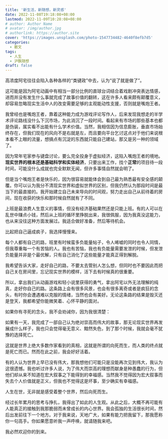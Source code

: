 ```yaml
---
title: '新生活，新随想，新灵感'
date: 2022-11-08T19:18:08+08:00
lastmod: 2022-11-09T10:28:08+08:00
# author: Author Name
# avatar: /img/author.jpg
# authorlink: https://author.site
cover: 'https://images.unsplash.com/photo-1547734482-4640f8efb7d5'
categories:
  - 散文
tags:
  - 人生
  - 沪飘随想
draft: false
---
```


高浓度阿宅往往会陷入各种各样的“类键政”中去，认为“说了就是做了”。

<!-- more -->

这可能是因为阿宅动画中有相当一部分比例的直球台词结合着戏剧冲突表达情感，进而并没有发生什么事就完成了故事价值的翻转，这在许多人看来颇有颠覆意义，却容易忽略现实生活中人的改变需要足够的主观能动性支援，否则就是嘴炮王者。

我曾经也是嘴炮王者，靠着这种能力成为游戏评论写作人，后来发现我想走的半学术评论路线没什么下沉市场，为此消沉了一段时间。看起来有市场的那些基本也都是伪装，属实看不出能有什么学术价值。当然，我相信因为信息膨胀，垂直市场始终存在，但我们现在的风向不是右就是左，而且要向平台乞讨这点对于他们来说根本看不上眼的流量，想搞点有沉淀的东西就只能自己建站，那又是另一种的领域了。

因为常年宅家参与键盘讨论，要么完全投身于虚拟经济，这陷入嘴炮王者的境地。**现实世界的根本还是基础科学和实体经济**，只要出来工作，找个**正常**的项目待一段时间，可能没什么成就也完全默默无闻，但许多事情自然就会明了。

但是当个嘴炮王者是快乐的，因为很容易就能体会到自己最为熟悉最有安全感的颠覆。你可以认为我分不清现实世界和虚拟世界的区别，但我仍然认为那段时间是最当下的最直接的。我开始建立自己未来导向的时间观，努力走出自己从前待着的房间，现在收获的快乐和那时候自然就有了不同。

上班是最浪费人生意义的事情，但没有经济基础果然还是只能上班。有的人可以在乱世中赚点小钱，然后从上班的循环里挣脱出来，我很佩服，因为我真没这能力，也从来没往这种方面发展过。我适合做好准备，然后等待机会。

比起把自己逼成疯子，我选择慢慢来。

每个人都有自己的路，班里有时候蛮多负能量帖子，令人唏嘘的同时也令人同情，但我尊重每一个有苦恼的人。我也有苦恼，我也有负能量需要发泄的时候，但发泄负能量并非是个最优解，只有自己消化了这些能量才能真正得到解脱。

我希望告诉大家，走好自己的路，不要太去管别人怎么想，但同时也不要因此而把自己关在房间里，忘记现实世界的模样，活下去有时候真的很重要。

所以，拿出我们从动画游戏和轻小说里获得的勇气，拿出阿宅以外无法理解的纯真，走好你自己的路。这条路上会有很多风景，也会有很多离奇或者是疯狂的念头，有时你会遭遇难以克服的情绪，当然也会有美好。无论这条路的结果是毁灭还是登天，我都希望你能微笑着、心怀平静的面对。

如果你有寻死的念头，我不会劝诫你，因为我很清楚：

如果有一天，我完成了一部自己认为绝对崇高而伟大的故事，那无论现实世界再发展成什么样子，我也只会觉得毫无意义、黯然失色，到了那个时候，我就会毫不犹豫的选择死亡。

这就是世界上绝大多数作家看到的真相，这就是所谓的向死而生，而人类的终点就是死亡而已。然而在此之前，我会好好活着。

有的人认为世界上早已没有伟大，那我想他们可能只是没能再次见到伟大，我认为这很遗憾。我也听过许多人说，为了伟大而崇高的理想而献身是种愚蠢的行为，但他们却从来不知道在宏大叙事之下能得到的幸福感。当然我不觉得因为宏大叙事而失去个人价值就是正义，但我也不觉得这是坏事，至少确实有幸福感。

人生在世，无非就是感受着整个世界，然后向死而生。

经过长年累月的思考与挣扎，我得出了如此的人生观。从此之后，大概不再可能有人能真正的接触到我那脆弱而未曾成长的内心世界。我会孤独的生活很长时间，然后出发前往下一个地方。对于我来说，天地广大，如果有能力把我留下，那我愿称你一句高手。你如果愿意听我一声呼唤，就请随我来吧。

我必然欢迎你的到来。
